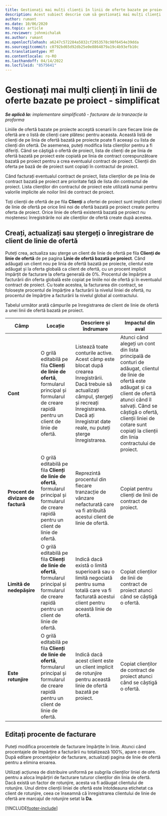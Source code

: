 ```yaml
---
title: Gestionați mai mulți clienți în linii de oferte bazate pe proiect - simplificat
description: Acest subiect descrie cum să gestionați mai mulți clienți pe linii de ofertă bazate pe proiecte.
author: rumant
ms.date: 10/06/2020
ms.topic: article
ms.reviewer: johnmichalak
ms.author: rumant
ms.openlocfilehash: a6247c572284a5832cf2953578c98f6454e39dda
ms.sourcegitcommit: c0792bd65d92db25e0e8864879a19c4b93efb10c
ms.translationtype: MT
ms.contentlocale: ro-RO
ms.lasthandoff: 04/14/2022
ms.locfileid: "8575641"
---
```

# <a name="manage-multiple-customers-on-project-based-quote-lines---lite"></a>Gestionați mai mulți clienți în linii de oferte bazate pe proiect - simplificat

_**Se aplică la:** implementare simplificată - facturare de la tranzacție la proforma_

Liniile de ofertă bazate pe proiecte acceptă scenarii în care fiecare linie de ofertă are o listă de clienți care plătesc pentru aceasta. Această listă de clienți de pe linia de ofertă bazată pe proiecte poate fi aceeași cu lista de clienți din ofertă. De asemenea, puteți modifica lista clienților pentru a fi diferiți. Când se câștigă o ofertă de proiect, lista de clienți de pe linia de ofertă bazată pe proiect este copiată pe linia de contract corespunzătoare bazată pe proiect pentru a crea eventualul contract de proiect. Clienții din oferta pe bază de de proiect sunt copiați în contractul de proiect.

Când facturați eventualul contract de proiect, lista clienților de pe linia de contract bazată pe proiect are prioritate față de lista din contractul de proiect. Lista clienților din contractul de proiect este utilizată numai pentru valorile implicite ale noilor linii de contract de proiect.

Toți clienții de ofertă de pe fila **Clienți** a ofertei de proiect sunt implicit clienți de linie de ofertă pe orice linii noi de ofertă bazată pe proiect create pentru oferta de proiect. Orice linie de ofertă existentă bazată pe proiect nu moștenesc înregistrările noi ale clienților de ofertă create după acestea.

## <a name="create-update-or-delete-a-quote-line-customer-record"></a>Creați, actualizați sau ștergeți o înregistrare de client de linie de ofertă

Puteți crea, actualiza sau șterge un client de linie de ofertă pe fila **Clienți de linie de ofertă** de pe pagina **Linie de ofertă bazată pe proiect**. Când adăugați un client nou pe linia de ofertă bazată pe proiecte, clientul este adăugat și la oferta globală ca client de ofertă, cu un procent implicit împărțit de facturare la oferta generală de 0%. Procentul de împărțire a facturării din oferta globală este copiat pe liniile noi de ofertă și în eventualul contract de proiect. Cu toate acestea, la facturarea din contract, se folosește procentul de împărțire a facturării la nivelul liniei de ofertă, nu procentul de împărțire a facturării la nivelul global al contractului. 

Tabelul următor arată câmpurile pe înregistrarea de client de linie de ofertă a unei linii de ofertă bazată pe proiect.

| Câmp | Locație | Descriere și îndrumare | Impactul din aval |
| --- | --- | --- | --- |
| **Cont** | O grilă editabilă pe fila **Clienți de linie de ofertă**, formularul principal și formularul de creare rapidă pentru un client de linie de ofertă. | Listează toate conturile active. Acest câmp este blocat după crearea înregistrării. Dacă trebuie să actualizați câmpul, ștergeți și recreați înregistrarea. Dacă ați înregistrat date reale, nu puteți șterge înregistrarea. | Atunci când alegeți un cont din lista principală de conturi de adăugat, clientul de linie de ofertă este adăugat și ca client de ofertă atunci când îl salvați. Când se câștigă o ofertă, clienții liniei de cotare sunt copiați la clienții din linia contractului de proiect. |
| **Procent de divizare de factură** | O grilă editabilă pe fila **Clienți de linie de ofertă**, formularul principal și formularul de creare rapidă pentru un client de linie de ofertă. | Reprezintă procentul din fiecare tranzacție de vânzare nefacturată care va fi atribuită acestui client de linie de ofertă. | Copiat pentru clienți de linii de contract de proiect. |
| **Limită de nedepășire** | O grilă editabilă pe fila **Clienți de linie de ofertă**, formularul principal și formularul de creare rapidă pentru un client de linie de ofertă. | Indică dacă există o limită superioară sau o limită negociată pentru suma totală care va fi facturată acestui client pentru această linie de ofertă. | Copiat clienților de linii de contract de proiect atunci când se câștigă o ofertă. |
| **Este rotunjire** | O grilă editabilă pe fila **Clienți de linie de ofertă**, formularul principal și formularul de creare rapidă pentru un client de linie de ofertă. | Indică dacă acest client este un client implicit de rotunjire pentru această linie de ofertă bazată pe proiect. | Copiat clienților de contract de proiect atunci când se câștigă o ofertă. |

## <a name="edit-billing-split-percentages"></a>Editați procente de facturare

Puteți modifica procentele de facturare împărțite în linie. Atunci când procentajele de împărțire a facturării nu totalizează 100%, apare o eroare. După editare procentajelor de facturare, actualizați pagina de linie de ofertă pentru a elimina eroarea.

Utilizați acțiunea de distribuire uniformă pe subgrila clienților liniei de ofertă pentru a aloca împărțiri de facturare tuturor clienților din linia de ofertă. Dacă există un factor de rotunjire, acesta va fi adăugat clientului de rotunjire. Unul dintre clienții liniei de ofertă este întotdeauna etichetat ca client de rotunjire, ceea ce înseamnă că înregistrarea clientului de linie de ofertă are marcajul de rotunjire setat la **Da**. 


[!INCLUDE[footer-include](../../includes/footer-banner.md)]